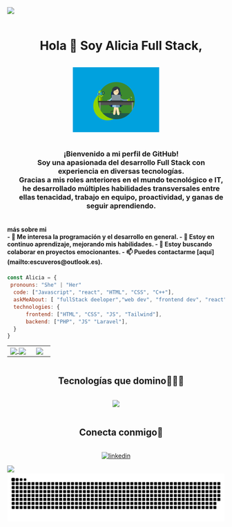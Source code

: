 <!--horizontal divider(gradiant)-->
<img src="https://user-images.githubusercontent.com/73097560/115834477-dbab4500-a447-11eb-908a-139a6edaec5c.gif">

<!--h1 without bottom border-->
<div id="user-content-toc">
  <ul align="center">
    <summary><h1 style="display: inline-block"> Hola 👋 Soy Alicia Full Stack,</h1></summary>
  </ul>
</div>

<div align="center">
  <img  src="rr.gif" width="200" height="150" /></a>
</div>


<!--h2 without bottom border-->
<div id="user-content-toc">
  <ul align="center">
    <summary><h3 style="display: inline-block">¡Bienvenido a mi perfil de GitHub! <br> 
    Soy una apasionada del desarrollo Full Stack con experiencia en diversas tecnologías. <br> 
    Gracias a mis roles anteriores en el mundo tecnológico e IT, he desarrollado múltiples habilidades transversales entre ellas tenacidad, trabajo en equipo, proactividad, y ganas de seguir aprendiendo.</h3></summary>
  </ul>
</div>




<h4> más sobre mi <br>
  <!--Intro start-->
- 👀 Me interesa la programación y el desarrollo en general.
- 🌱 Estoy en continuo aprendizaje, mejorando mis habilidades.
- 💞️ Estoy buscando colaborar en proyectos emocionantes.
- 📫 Puedes contactarme [aquí](mailto:escuveros@outlook.es).
  <!--Intro end-->
  </h4>



#### 
```javascript
const Alicia = {
 pronouns: "She" | "Her"
  code: ["Javascript", "react", "HTML", "CSS", "C++"],
  askMeAbout: [ "fullStack deeloper","web dev", "frontend dev", "react", "PHP"],
  technologies: {
      frontend: ["HTML", "CSS", "JS", "Tailwind"],
      backend: ["PHP", "JS" "Laravel"],
  }
}
```



<!--- stats & Trophy (start) -->
<p align="center">
 <!--- stats (start) -->
<table align="center">
<tr border="none">
<td width="50%" align="center">

<a href="https://github.com/AliciaoE">
<img align="center" src="http://github-profile-summary-cards.vercel.app/api/cards/stats?username=AliciaoE&theme=2077" height="180em" />
<img align="center" src="http://github-profile-summary-cards.vercel.app/api/cards/profile-details?username=AliciaoE&theme=2077" height="180em" />
</div>
</td>

<td width="50%" align="center">

<img align="center" src="https://github-readme-stats.anuraghazra1.vercel.app/api/top-langs/?username=AliciaoE&theme=dark&hide_border=false&no-bg=true&no-frame=true&langs_count=10"/>



  
  </td>
</tr>
</table>
<!--- stats (end) -->




</p>        
<!--- stats (end) -->


<!--h1 without bottom border-->
<div id="user-content-toc">
  <ul align="center">
    <summary><h2 style="display: inline-block">Tecnologías que domino👨🏻‍💻</h2></summary>
  </ul>
</div>
<!--tech stack icons-->
<p align="center">
  <a href="https://skillicons.dev">
    <img src="https://skillicons.dev/icons?i=git,css,discord,postgres,figma,github,html,js,materialui,mysql,nextjs,nodejs,postman,react,redux,tailwind,ts,vscode,php,laravel" />
  </a>
</p>


<!-- Connect with me -->
<!--h2 without bottom border-->
<div id="user-content-toc">
  <ul align="center">
    <summary><h2 style="display: inline-block">Conecta conmigo🤝</h2></summary>
  </ul>
</div>

<!--icons and links-->
<p align="center">
<a href="https://www.linkedin.com/in/alicia-ontiveros-escudero/" target="blank"><img align="center" src="https://user-images.githubusercontent.com/88904952/234979284-68c11d7f-1acc-4f0c-ac78-044e1037d7b0.png" alt="linkedin" height="50" width="50" /></a>
</p>

<!--horizontal divider(gradiant)-->
<img src="https://user-images.githubusercontent.com/73097560/115834477-dbab4500-a447-11eb-908a-139a6edaec5c.gif">

<!--- snake -->
<div align="center">
  <img  src="https://github.com/1999AZZAR/1999AZZAR/blob/readme/resources/img/grid-snake.svg"
       alt="snake" /></a>
</div>
